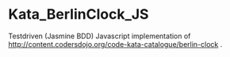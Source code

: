# Kata_BerlinClock_JS

Testdriven (Jasmine BDD) Javascript implementation of http://content.codersdojo.org/code-kata-catalogue/berlin-clock .
